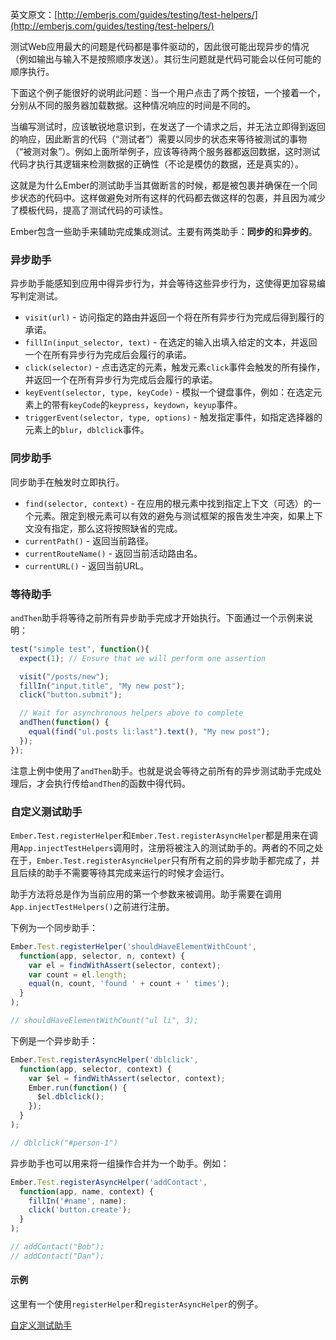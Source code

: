 英文原文：[http://emberjs.com/guides/testing/test-helpers/](http://emberjs.com/guides/testing/test-helpers/)

测试Web应用最大的问题是代码都是事件驱动的，因此很可能出现异步的情况（例如输出与输入不是按照顺序发送）。其衍生问题就是代码可能会以任何可能的顺序执行。

下面这个例子能很好的说明此问题：当一个用户点击了两个按钮，一个接着一个，分别从不同的服务器加载数据。这种情况响应的时间是不同的。

当编写测试时，应该敏锐地意识到，在发送了一个请求之后，并无法立即得到返回的响应，因此断言的代码（“测试者”）需要以同步的状态来等待被测试的事物（“被测对象”）。例如上面所举例子，应该等待两个服务器都返回数据，这时测试代码才执行其逻辑来检测数据的正确性（不论是模仿的数据，还是真实的）。

这就是为什么Ember的测试助手当其做断言的时候，都是被包裹并确保在一个同步状态的代码中。这样做避免对所有这样的代码都去做这样的包裹，并且因为减少了模板代码，提高了测试代码的可读性。

Ember包含一些助手来辅助完成集成测试。主要有两类助手：**同步的**和**异步的**。

### 异步助手

异步助手能感知到应用中得异步行为，并会等待这些异步行为，这使得更加容易编写判定测试。

* `visit(url)` - 访问指定的路由并返回一个将在所有异步行为完成后得到履行的承诺。
* `fillIn(input_selector, text)` - 在选定的输入出填入给定的文本，并返回一个在所有异步行为完成后会履行的承诺。
* `click(selector)` -
  点击选定的元素，触发元素`click`事件会触发的所有操作，并返回一个在所有异步行为完成后会履行的承诺。
* `keyEvent(selector, type, keyCode)` -
  模拟一个键盘事件，例如：在选定元素上的带有`keyCode`的`keypress`，`keydown`，`keyup`事件。
* `triggerEvent(selector, type, options)` -
  触发指定事件，如指定选择器的元素上的`blur`，`dblclick`事件。

### 同步助手

同步助手在触发时立即执行。

* `find(selector, context)` - 在应用的根元素中找到指定上下文（可选）的一个元素。限定到根元素可以有效的避免与测试框架的报告发生冲突，如果上下文没有指定，那么这将按照缺省的完成。
* `currentPath()` - 返回当前路径。
* `currentRouteName()` - 返回当前活动路由名。
* `currentURL()` - 返回当前URL。

### 等待助手

`andThen`助手将等待之前所有异步助手完成才开始执行。下面通过一个示例来说明：

```javascript
test("simple test", function(){
  expect(1); // Ensure that we will perform one assertion

  visit("/posts/new");
  fillIn("input.title", "My new post");
  click("button.submit");

  // Wait for asynchronous helpers above to complete
  andThen(function() {
    equal(find("ul.posts li:last").text(), "My new post");
  });
});
```

注意上例中使用了`andThen`助手。也就是说会等待之前所有的异步测试助手完成处理后，才会执行传给`andThen`的函数中得代码。

### 自定义测试助手

`Ember.Test.registerHelper`和`Ember.Test.registerAsyncHelper`都是用来在调用`App.injectTestHelpers`调用时，注册将被注入的测试助手的。两者的不同之处在于，`Ember.Test.registerAsyncHelper`只有所有之前的异步助手都完成了，并且后续的助手不需要等待其完成来运行的时候才会运行。

助手方法将总是作为当前应用的第一个参数来被调用。助手需要在调用`App.injectTestHelpers()`之前进行注册。

下例为一个同步助手：

```javascript
Ember.Test.registerHelper('shouldHaveElementWithCount',
  function(app, selector, n, context) {
    var el = findWithAssert(selector, context);
    var count = el.length;
    equal(n, count, 'found ' + count + ' times');
  }
);

// shouldHaveElementWithCount("ul li", 3);
```

下例是一个异步助手：

```javascript
Ember.Test.registerAsyncHelper('dblclick',
  function(app, selector, context) {
    var $el = findWithAssert(selector, context);
    Ember.run(function() {
      $el.dblclick();
    });
  }
);

// dblclick("#person-1")
```

异步助手也可以用来将一组操作合并为一个助手。例如：

```javascript
Ember.Test.registerAsyncHelper('addContact',
  function(app, name, context) {
    fillIn('#name', name);
    click('button.create');
  }
);

// addContact("Bob");
// addContact("Dan");
```

#### 示例

这里有一个使用`registerHelper`和`registerAsyncHelper`的例子。

<a class="jsbin-embed"
href="http://jsbin.com/bahas/embed?output">自定义测试助手</a>
